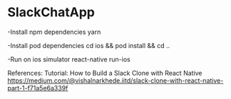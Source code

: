 # SlackChatApp



-Install npm dependencies
yarn

-Install pod dependencies
cd ios && pod install && cd ..

-Run on ios simulator
react-native run-ios


References: Tutorial: How to Build a Slack Clone with React Native
https://medium.com/@vishalnarkhede.iitd/slack-clone-with-react-native-part-1-f71a5e6a339f

